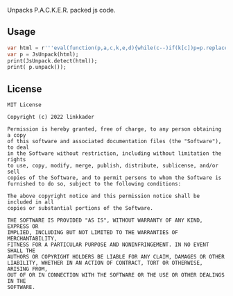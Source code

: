 
Unpacks P.A.C.K.E.R. packed js code.

## Usage

```dart
var html = r'''eval(function(p,a,c,k,e,d){while(c--)if(k[c])p=p.replace(new RegExp('\\b'+c.toString(a)+'\\b','g'),k[c]);return p}('4(\'30\').2z({2y:\'5://a.8.7/i/z/y/w.2x\',2w:{b:\'2v\',19:\'<p><u><2 d="20" c="#17">2u 19.</2></u><16/><u><2 d="18" c="#15">2t 2s 2r 2q.</2></u></p>\',2p:\'<p><u><2 d="20" c="#17">2o 2n b.</2></u><16/><u><2 d="18" c="#15">2m 2l 2k 2j.</2></u></p>\',},2i:\'2h\',2g:[{14:"11",b:"5://a.8.7/2f/13.12"},{14:"2e",b:"5://a.8.7/2d/13.12"},],2c:"11",2b:[{10:\'2a\',29:\'5://v.8.7/t-m/m.28\'},{10:\'27\'}],26:{\'25-3\':{\'24\':{\'23\':22,\'21\':\'5://a.8.7/i/z/y/\',\'1z\':\'w\',\'1y\':\'1x\'}}},s:\'5://v.8.7/t-m/s/1w.1v\',1u:"1t",1s:"1r",1q:\'1p\',1o:"1n",1m:"1l",1k:\'5\',1j:\'o\',});l e;l k=0;l 6=0;4().1i(9(x){f(6>0)k+=x.r-6;6=x.r;f(q!=0&&k>=q){6=-1;4().1h();4().1g(o);$(\'#1f\').j();$(\'h.g\').j()}});4().1e(9(x){6=-1});4().1d(9(x){n(x)});4().1c(9(){$(\'h.g\').j()});9 n(x){$(\'h.g\').1b();f(e)1a;e=1;}',36,109,'||font||jwplayer|http|p0102895|me|vidto|function|edge3|file|color|size|vvplay|if|video_ad|div||show|tt102895|var|player|doPlay|false||21600|position|skin|test||static|1y7okrqkv4ji||00020|01|type|360p|mp4|video|label|FFFFFF|br|FF0000||deleted|return|hide|onComplete|onPlay|onSeek|play_limit_box|setFullscreen|stop|onTime|dock|provider|391|height|650|width|over|controlbar|5110|duration|uniform|stretching|zip|stormtrooper|213|frequency|prefix||path|true|enabled|preview|timeslidertooltipplugin|plugins|html5|swf|src|flash|modes|hd_default|3bjhohfxpiqwws4phvqtsnolxocychumk274dsnkblz6sfgq6uz6zt77gxia|240p|3bjhohfxpiqwws4phvqtsnolxocychumk274dsnkba36sfgq6uzy3tv2oidq|hd|original|ratio|broken|is|link|Your|such|No|nofile|more|any|availabe|Not|File|OK|previw|jpg|image|setup|flvplayer'.split('|')))''';
var p = JsUnpack(html);
print(JsUnpack.detect(html));
print( p.unpack());
```

## License
    MIT License

    Copyright (c) 2022 linkkader

    Permission is hereby granted, free of charge, to any person obtaining a copy
    of this software and associated documentation files (the "Software"), to deal
    in the Software without restriction, including without limitation the rights
    to use, copy, modify, merge, publish, distribute, sublicense, and/or sell
    copies of the Software, and to permit persons to whom the Software is
    furnished to do so, subject to the following conditions:

    The above copyright notice and this permission notice shall be included in all
    copies or substantial portions of the Software.

    THE SOFTWARE IS PROVIDED "AS IS", WITHOUT WARRANTY OF ANY KIND, EXPRESS OR
    IMPLIED, INCLUDING BUT NOT LIMITED TO THE WARRANTIES OF MERCHANTABILITY,
    FITNESS FOR A PARTICULAR PURPOSE AND NONINFRINGEMENT. IN NO EVENT SHALL THE
    AUTHORS OR COPYRIGHT HOLDERS BE LIABLE FOR ANY CLAIM, DAMAGES OR OTHER
    LIABILITY, WHETHER IN AN ACTION OF CONTRACT, TORT OR OTHERWISE, ARISING FROM,
    OUT OF OR IN CONNECTION WITH THE SOFTWARE OR THE USE OR OTHER DEALINGS IN THE
    SOFTWARE.

